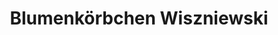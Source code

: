 ---
title: "Blumenkörbchen Wiszniewski"
url: /borgholzhausen/blumenkoerbchen-wiszniewski/
shop: Blumen
---